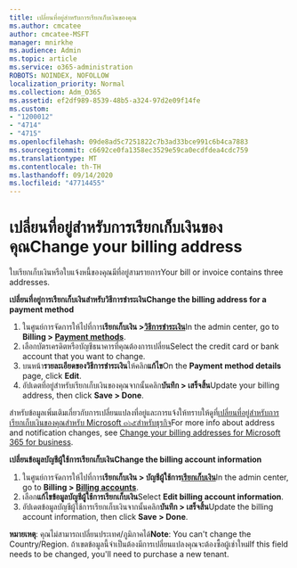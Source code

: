 ```yaml
---
title: เปลี่ยนที่อยู่สำหรับการเรียกเก็บเงินของคุณ
ms.author: cmcatee
author: cmcatee-MSFT
manager: mnirkhe
ms.audience: Admin
ms.topic: article
ms.service: o365-administration
ROBOTS: NOINDEX, NOFOLLOW
localization_priority: Normal
ms.collection: Adm_O365
ms.assetid: ef2df989-8539-48b5-a324-97d2e09f14fe
ms.custom:
- "1200012"
- "4714"
- "4715"
ms.openlocfilehash: 09de8ad5c7251822c7b3ad33bce991c6b4ca7883
ms.sourcegitcommit: c6692ce0fa1358ec3529e59ca0ecdfdea4cdc759
ms.translationtype: MT
ms.contentlocale: th-TH
ms.lasthandoff: 09/14/2020
ms.locfileid: "47714455"
---
```

# <a name="change-your-billing-address"></a><span data-ttu-id="72fb4-102">เปลี่ยนที่อยู่สำหรับการเรียกเก็บเงินของคุณ</span><span class="sxs-lookup"><span data-stu-id="72fb4-102">Change your billing address</span></span>

<span data-ttu-id="72fb4-103">ใบเรียกเก็บเงินหรือใบแจ้งหนี้ของคุณมีที่อยู่สามรายการ</span><span class="sxs-lookup"><span data-stu-id="72fb4-103">Your bill or invoice contains three addresses.</span></span>

<span data-ttu-id="72fb4-104">**เปลี่ยนที่อยู่การเรียกเก็บเงินสำหรับวิธีการชำระเงิน**</span><span class="sxs-lookup"><span data-stu-id="72fb4-104">**Change the billing address for a payment method**</span></span>

1. <span data-ttu-id="72fb4-105">ในศูนย์การจัดการให้ไปที่การ**เรียกเก็บเงิน >[วิธีการชำระเงิน](https://go.microsoft.com/fwlink/p/?linkid=2018806)**</span><span class="sxs-lookup"><span data-stu-id="72fb4-105">In the admin center, go to **Billing > [Payment methods](https://go.microsoft.com/fwlink/p/?linkid=2018806)**.</span></span>
2. <span data-ttu-id="72fb4-106">เลือกบัตรเครดิตหรือบัญชีธนาคารที่คุณต้องการเปลี่ยน</span><span class="sxs-lookup"><span data-stu-id="72fb4-106">Select the credit card or bank account that you want to change.</span></span>
3. <span data-ttu-id="72fb4-107">บนหน้า**รายละเอียดของวิธีการชำระเงิน**ให้คลิก**แก้ไข**</span><span class="sxs-lookup"><span data-stu-id="72fb4-107">On the **Payment method details** page, click **Edit**.</span></span>
4. <span data-ttu-id="72fb4-108">อัปเดตที่อยู่สำหรับเรียกเก็บเงินของคุณจากนั้นคลิก**บันทึก > เสร็จสิ้น**</span><span class="sxs-lookup"><span data-stu-id="72fb4-108">Update your billing address, then click **Save > Done**.</span></span>

<span data-ttu-id="72fb4-109">สำหรับข้อมูลเพิ่มเติมเกี่ยวกับการเปลี่ยนแปลงที่อยู่และการแจ้งให้ทราบให้ดูที่[เปลี่ยนที่อยู่สำหรับการเรียกเก็บเงินของคุณสำหรับ Microsoft ๓๖๕สำหรับธุรกิจ](https://docs.microsoft.com/microsoft-365/commerce/billing-and-payments/change-your-billing-addresses?view=o365-worldwide)</span><span class="sxs-lookup"><span data-stu-id="72fb4-109">For more info about address and notification changes, see [Change your billing addresses for Microsoft 365 for business](https://docs.microsoft.com/microsoft-365/commerce/billing-and-payments/change-your-billing-addresses?view=o365-worldwide).</span></span>

<span data-ttu-id="72fb4-110">**เปลี่ยนข้อมูลบัญชีผู้ใช้การเรียกเก็บเงิน**</span><span class="sxs-lookup"><span data-stu-id="72fb4-110">**Change the billing account information**</span></span>

1. <span data-ttu-id="72fb4-111">ในศูนย์การจัดการให้ไปที่การ**เรียกเก็บเงิน > บัญชีผู้ใช้การ[เรียกเก็บเงิน](https://admin.microsoft.com/Adminportal/Home?source=applauncher#/BillingAccounts/billing-accounts)**</span><span class="sxs-lookup"><span data-stu-id="72fb4-111">In the admin center, go to **Billing > [Billing accounts](https://admin.microsoft.com/Adminportal/Home?source=applauncher#/BillingAccounts/billing-accounts)**.</span></span>
2. <span data-ttu-id="72fb4-112">เลือก**แก้ไขข้อมูลบัญชีผู้ใช้การเรียกเก็บเงิน**</span><span class="sxs-lookup"><span data-stu-id="72fb4-112">Select **Edit billing account information**.</span></span>
3. <span data-ttu-id="72fb4-113">อัปเดตข้อมูลบัญชีผู้ใช้การเรียกเก็บเงินจากนั้นคลิก**บันทึก > เสร็จสิ้น**</span><span class="sxs-lookup"><span data-stu-id="72fb4-113">Update the billing account information, then click **Save > Done**.</span></span>

<span data-ttu-id="72fb4-114">**หมายเหตุ**: คุณไม่สามารถเปลี่ยนประเทศ/ภูมิภาคได้</span><span class="sxs-lookup"><span data-stu-id="72fb4-114">**Note**: You can't change the Country/Region.</span></span> <span data-ttu-id="72fb4-115">ถ้าเขตข้อมูลนี้จำเป็นต้องมีการเปลี่ยนแปลงคุณจะต้องซื้อผู้เช่าใหม่</span><span class="sxs-lookup"><span data-stu-id="72fb4-115">If this field needs to be changed, you'll need to purchase a new tenant.</span></span>
